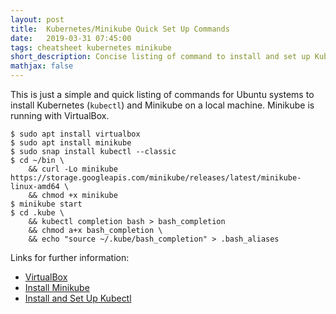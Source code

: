 ```yaml
---
layout: post
title:  Kubernetes/Minikube Quick Set Up Commands
date:   2019-03-31 07:45:00
tags: cheatsheet kubernetes minikube
short_description: Concise listing of command to install and set up Kubernetes/Minikube for local development
mathjax: false
---
```


This is just a simple and quick listing of commands for Ubuntu systems to install Kubernetes (`kubectl`) and Minikube on a local machine. Minikube is running with VirtualBox.

```shell
$ sudo apt install virtualbox
$ sudo apt install minikube
$ sudo snap install kubectl --classic
$ cd ~/bin \
	&& curl -Lo minikube https://storage.googleapis.com/minikube/releases/latest/minikube-linux-amd64 \
	&& chmod +x minikube
$ minikube start 
$ cd .kube \
	&& kubectl completion bash > bash_completion
	&& chmod a+x bash_completion \
	&& echo "source ~/.kube/bash_completion" > .bash_aliases
```

Links for further information:
* [VirtualBox](https://www.virtualbox.org/wiki/Downloads)
* [Install Minikube](https://kubernetes.io/docs/tasks/tools/install-minikube/)
* [Install and Set Up Kubectl](https://kubernetes.io/docs/tasks/tools/install-kubectl/)
